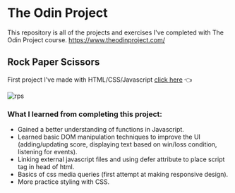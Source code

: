 # The Odin Project

This repository is all of the projects and exercises I've completed with The Odin Project course.
https://www.theodinproject.com/

## Rock Paper Scissors 
First project I've made with HTML/CSS/Javascript 
[click here](https://brandyn1234.github.io/odin-project/foundations/rock-paper-scissors/) :point_left:

![rps](https://github.com/Brandyn1234/odin-project/assets/41130732/3daefee5-7930-407f-bc96-b97eb5907f47)

### What I learned from completing this project:
* Gained a better understanding of functions in Javascript.
* Learned basic DOM manipulation techniques to improve the UI (adding/updating score, displaying text based on win/loss condition, listening for events).
* Linking external javascript files and using defer attribute to place script tag in head of html.
* Basics of css media queries (first attempt at making responsive design).
* More practice styling with CSS.
